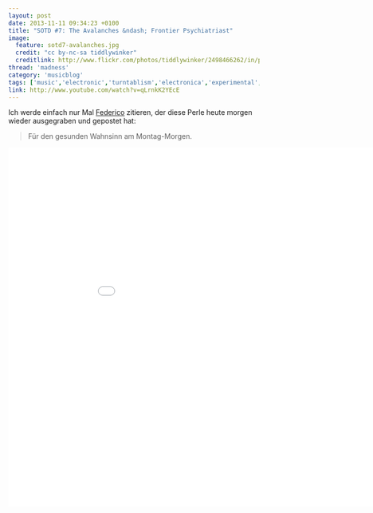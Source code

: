 ```yaml
---
layout: post
date: 2013-11-11 09:34:23 +0100
title: "SOTD #7: The Avalanches &ndash; Frontier Psychiatriast"
image:
  feature: sotd7-avalanches.jpg
  credit: "cc by-nc-sa tiddlywinker"
  creditlink: http://www.flickr.com/photos/tiddlywinker/2498466262/in/photostream/
thread: 'madness'
category: 'musicblog'
tags: ['music','electronic','turntablism','electronica','experimental','inedie','austrilian', 'song of the day']
link: http://www.youtube.com/watch?v=qLrnkK2YEcE
---
```


Ich werde einfach nur Mal [Federico](http://professorfedi.wordpress.com/) zitieren, der diese Perle heute morgen wieder ausgegraben und gepostet hat:

> Für den gesunden Wahnsinn am Montag-Morgen.

<iframe width="960" height="720" src="//www.youtube-nocookie.com/embed/qLrnkK2YEcE" frameborder="0" allowfullscreen></iframe>